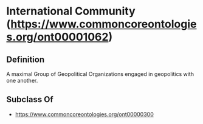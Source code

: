 # International Community (https://www.commoncoreontologies.org/ont00001062)

## Definition
A maximal Group of Geopolitical Organizations engaged in geopolitics with one another.

## Subclass Of
- https://www.commoncoreontologies.org/ont00000300

